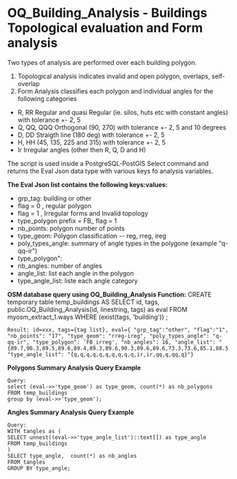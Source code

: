 # OQ_Building_Analysis - Buildings Topological evaluation and Form analysis

Two types of analysis are performed over each building polygon.
1. Topological analysis indicates invalid and open polygon, overlaps, self-overlap
2. Form Analysis classifies each polygon and individual angles for the following categories

-  R, RR  Regular and quasi Regular (ie. silos, huts etc with constant angles) with tolerance +- 2, 5
-  Q, QQ, QQQ  Orthogonal (90, 270) with tolerance +- 2, 5 and 10 degrees
-  D, DD	  Straigth line (180 deg) with tolerance +- 2, 5
-  H, HH (45, 135, 225 and 315) with tolerance +- 2, 5
-  Ir Irregular angles (other then R, Q, D and H) 

The script is used inside a PostgreSQL-PostGIS Select command and returns the Eval Json data type with various keys fo analysis variables.
    
**The Eval Json list contains the following keys:values:** 
- grp_tag: building or other
- flag = 0 , regular polygon
- flag = 1 , Irregular forms and Invalid topology
- type_polygon prefix = FB_ flag = 1
- nb_points: polygon number of points
- type_geom: Polygon classification 
	-- reg, rreg, ireg
- poly_types_angle: summary of angle types in the polygone (example "q-qq-ir")
- type_polygon":  
- nb_angles: number of angles
- angle_list: list each angle in the polygon 
- type_angle_list: liste each angle category

 **OSM database query using OQ_Building_Analysis Function:**
	CREATE temporary table temp_buildings AS 
    SELECT id, tags, 
    public.OQ_Building_Analysis(id, linestring, tags) as eval
    FROM myosm_extract_1.ways
    WHERE (exist(tags, 'building')) ;
    	
    Result: id=xxx, tags={tag list}, eval={ "grp_tag":"other", "flag":"1",  "nb_points": "17", "type_geom": "rreg-ireg", "poly_types_angle": "q-qq-ir", "type_polygon": 'FB_irreg', "nb_angles": 16, "angle_list": "{89.7,90.3,89.5,89.6,89.4,89.3,89.6,90.3,89.6,89.6,73.3,73.6,85.1,88.5,93.7,89.9,89.7}", "type_angle_list": "{q,q,q,q,q,q,q,q,q,q,ir,ir,qq,q,qq,q}"}

**Polygons Summary Analysis Query Example**
	
    Query: 
    select (eval->>'type_geom') as type_geom, count(*) as nb_polygons
    FROM temp_buildings
    group by (eval->>'type_geom');

**Angles Summary Analysis Query Example**
	
    Query: 
	WITH tangles as (
    SELECT unnest((eval->>'type_angle_list')::text[]) as type_angle
    FROM temp_buildings
    )
    SELECT type_angle,  count(*) as nb_angles
    FROM tangles
    GROUP BY type_angle;


